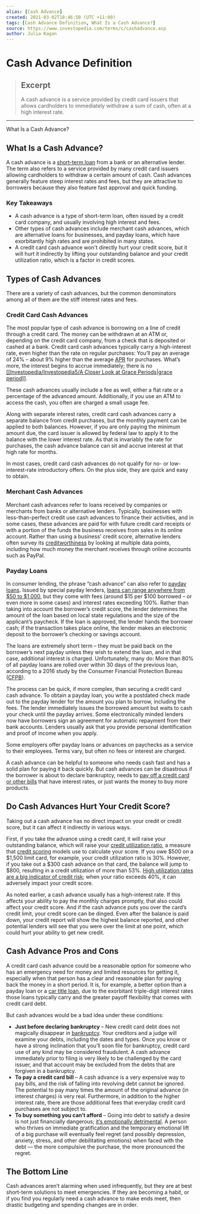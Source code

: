 ```yaml
---
alias: [Cash Advance]
created: 2021-03-02T18:46:50 (UTC +11:00)
tags: [Cash Advance Definition, What Is a Cash Advance?]
source: https://www.investopedia.com/terms/c/cashadvance.asp
author: Julia Kagan
---
```


# Cash Advance Definition

> ## Excerpt
> A cash advance is a service provided by credit card issuers that allows cardholders to immediately withdraw a sum of cash, often at a high interest rate.

---

What Is a Cash Advance?
## What Is a Cash Advance?

A cash advance is a [short-term loan](https://www.investopedia.com/terms/s/shorttermdebt.asp) from a bank or an alternative lender. The term also refers to a service provided by many credit card issuers allowing cardholders to withdraw a certain amount of cash. Cash advances generally feature steep interest rates and fees, but they are attractive to borrowers because they also feature fast approval and quick funding.

### Key Takeaways

-   A cash advance is a type of short-term loan, often issued by a credit card company, and usually involving high interest and fees.
-   Other types of cash advances include merchant cash advances, which are alternative loans for businesses, and payday loans, which have exorbitantly high rates and are prohibited in many states.
-   A credit card cash advance won't directly hurt your credit score, but it will hurt it indirectly by lifting your outstanding balance and your credit utilization ratio, which is a factor in credit scores.

## Types of Cash Advances

There are a variety of cash advances, but the common denominators among all of them are the stiff interest rates and fees.

### Credit Card Cash Advances

The most popular type of cash advance is borrowing on a line of credit through a credit card. The money can be withdrawn at an ATM or, depending on the credit card company, from a check that is deposited or cashed at a bank. Credit card cash advances typically carry a high-interest rate, even higher than the rate on regular purchases: You’ll pay an average of 24% – about 9% higher than the average [APR](https://www.investopedia.com/terms/a/apr.asp) for purchases. What’s more, the interest begins to accrue immediately; there is no [[[Investopedia/Investopedia5/A Closer Look at Grace Periods|grace period]]](https://www.investopedia.com/terms/g/grace_period.asp).

These cash advances usually include a fee as well, either a flat rate or a percentage of the advanced amount. Additionally, if you use an ATM to access the cash, you often are charged a small usage fee.

Along with separate interest rates, credit card cash advances carry a separate balance from credit purchases, but the monthly payment can be applied to both balances. However, if you are only paying the minimum amount due, the card issuer is allowed by federal law to apply it to the balance with the lower interest rate. As that is invariably the rate for purchases, the cash advance balance can sit and accrue interest at that high rate for months.

In most cases, credit card cash advances do not qualify for no- or low-interest-rate introductory offers. On the plus side, they are quick and easy to obtain.

### Merchant Cash Advances

Merchant cash advances refer to loans received by companies or merchants from banks or alternative lenders. Typically, businesses with less-than-perfect credit use cash advances to finance their activities, and in some cases, these advances are paid for with future credit card receipts or with a portion of the funds the business receives from sales in its online account. Rather than using a business’ credit score, alternative lenders often survey its [creditworthiness](https://www.investopedia.com/terms/c/credit-worthiness.asp) by looking at multiple data points, including how much money the merchant receives through online accounts such as PayPal.

### Payday Loans

In consumer lending, the phrase “cash advance” can also refer to [payday loans](https://www.investopedia.com/terms/p/payday-loans.asp). Issued by special payday lenders, [loans can range anywhere from $50 to $1,000](https://www.investopedia.com/best-small-personal-loans-4797188), but they come with fees (around $15 per $100 borrowed – or even more in some cases) and interest rates exceeding 100%. Rather than taking into account the borrower’s credit score, the lender determines the amount of the loan based on local state regulations and the size of the applicant’s paycheck. If the loan is approved, the lender hands the borrower cash; if the transaction takes place online, the lender makes an electronic deposit to the borrower’s checking or savings account.

The loans are extremely short term – they must be paid back on the borrower’s next payday unless they wish to extend the loan, and in that case, additional interest is charged. Unfortunately, many do: More than 80% of all payday loans are rolled over within 30 days of the previous loan, according to a 2016 study by the Consumer Financial Protection Bureau ([CFPB](https://www.investopedia.com/terms/c/consumer-financial-protection-bureau-cfpb.asp)).

The process can be quick, if more complex, than securing a credit card cash advance. To obtain a payday loan, you write a postdated check made out to the payday lender for the amount you plan to borrow, including the fees. The lender immediately issues the borrowed amount but waits to cash your check until the payday arrives. Some electronically minded lenders now have borrowers sign an agreement for automatic repayment from their bank accounts. Lenders usually ask that you provide personal identification and proof of income when you apply.

Some employers offer payday loans or advances on paychecks as a service to their employees. Terms vary, but often no fees or interest are charged.

A cash advance can be helpful to someone who needs cash fast and has a solid plan for paying it back quickly. But cash advances can be disastrous if the borrower is about to declare bankruptcy, needs to [pay off a credit card or other bills](https://www.investopedia.com/best-personal-loans-for-debt-consolidation-4779764) that have interest rates, or just wants the money to buy more products.

## Do Cash Advances Hurt Your Credit Score?

Taking out a cash advance has no direct impact on your credit or credit score, but it can affect it indirectly in various ways.

First, if you take the advance using a credit card, it will raise your outstanding balance, which will raise your [credit utilization ratio](https://www.investopedia.com/terms/c/credit-utilization-rate.asp), a measure that [credit scoring](https://www.investopedia.com/terms/c/credit_scoring.asp) models use to calculate your score. If you owe $500 on a $1,500 limit card, for example, your credit utilization ratio is 30%. However, if you take out a $300 cash advance on that card, the balance will jump to $800, resulting in a credit utilization of more than 53%. [High utilization rates are a big indicator of credit risk](https://www.investopedia.com/ask/answers/040715/how-does-your-checking-account-affect-your-credit-score.asp); when your ratio exceeds 40%, it can adversely impact your credit score.

As noted earlier, a cash advance usually has a high-interest rate. If this affects your ability to pay the monthly charges promptly, that also could affect your credit score. And if the cash advance puts you over the card’s credit limit, your credit score can be dinged. Even after the balance is paid down, your credit report will show the highest balance reported, and other potential lenders will see that you were over the limit at one point, which could hurt your ability to get new credit.

## Cash Advance Pros and Cons

A credit card cash advance could be a reasonable option for someone who has an emergency need for money and limited resources for getting it, especially when that person has a clear and reasonable plan for paying back the money in a short period. It is, for example, a better option than a payday loan or a [car title loan](https://www.investopedia.com/terms/c/car-title-loan.asp), due to the exorbitant triple-digit interest rates those loans typically carry and the greater payoff flexibility that comes with credit card debt.

But cash advances would be a bad idea under these conditions:

-   **Just before declaring bankruptcy** – New credit card debt does not magically disappear in [bankruptcy](https://www.investopedia.com/articles/personal-finance/100714/when-declare-bankruptcy.asp). Your creditors and a judge will examine your debts, including the dates and types. Once you know or have a strong inclination that you’ll soon file for bankruptcy, credit card use of any kind may be considered fraudulent. A cash advance immediately prior to filing is very likely to be challenged by the card issuer, and that account may be excluded from the debts that are forgiven in a bankruptcy. 
-   **To pay a credit card bill** – A cash advance is a very expensive way to pay bills, and the risk of falling into revolving debt cannot be ignored. The potential to pay many times the amount of the original advance (in interest charges) is very real. Furthermore, in addition to the higher interest rate, there are those additional fees that everyday credit card purchases are not subject to.
-   **To buy something you can’t afford** – Going into debt to satisfy a desire is not just financially dangerous; [it’s emotionally detrimental](https://www.investopedia.com/articles/pf/08/emotional-spending.asp). A person who thrives on immediate gratification and the temporary emotional lift of a big purchase will eventually feel regret (and possibly depression, anxiety, stress, and other debilitating emotions) when faced with the debt — the more compulsive the purchase, the more pronounced the regret. 

## The Bottom Line

Cash advances aren’t alarming when used infrequently, but they are at best short-term solutions to meet emergencies. If they are becoming a habit, or if you find you regularly need a cash advance to make ends meet, then drastic budgeting and spending changes are in order.
